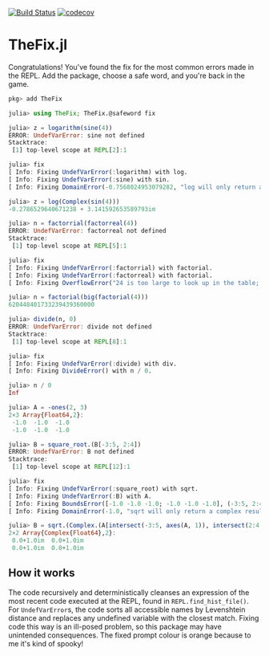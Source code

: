 [![Build Status](https://github.com/MikaelSlevinsky/TheFix.jl/workflows/CI/badge.svg)](https://github.com/MikaelSlevinsky/TheFix.jl/actions?query=workflow%3ACI)
[![codecov](https://codecov.io/gh/MikaelSlevinsky/TheFix.jl/branch/master/graph/badge.svg)](https://codecov.io/gh/MikaelSlevinsky/TheFix.jl)

# TheFix.jl

Congratulations! You've found the fix for the most common errors made in the REPL. Add the package, choose a safe word, and you're back in the game.

```julia
pkg> add TheFix

julia> using TheFix; TheFix.@safeword fix

julia> z = logarithm(sine(4))
ERROR: UndefVarError: sine not defined
Stacktrace:
 [1] top-level scope at REPL[2]:1

julia> fix
[ Info: Fixing UndefVarError(:logarithm) with log.
[ Info: Fixing UndefVarError(:sine) with sin.
[ Info: Fixing DomainError(-0.7568024953079282, "log will only return a complex result if called with a complex argument. Try log(Complex(x)).") with log(Complex(sin(4))).

julia> z = log(Complex(sin(4)))
-0.2786529640671238 + 3.141592653589793im

julia> n = factorrial(factorreal(4))
ERROR: UndefVarError: factorreal not defined
Stacktrace:
 [1] top-level scope at REPL[5]:1

julia> fix
[ Info: Fixing UndefVarError(:factorrial) with factorial.
[ Info: Fixing UndefVarError(:factorreal) with factorial.
[ Info: Fixing OverflowError("24 is too large to look up in the table; consider using `factorial(big(24))` instead") with factorial(big(factorial(4))).

julia> n = factorial(big(factorial(4)))
620448401733239439360000

julia> divide(n, 0)
ERROR: UndefVarError: divide not defined
Stacktrace:
 [1] top-level scope at REPL[8]:1

julia> fix
[ Info: Fixing UndefVarError(:divide) with div.
[ Info: Fixing DivideError() with n / 0.

julia> n / 0
Inf

julia> A = -ones(2, 3)
2×3 Array{Float64,2}:
 -1.0  -1.0  -1.0
 -1.0  -1.0  -1.0

julia> B = square_root.(B[-3:5, 2:4])
ERROR: UndefVarError: B not defined
Stacktrace:
 [1] top-level scope at REPL[12]:1

julia> fix
[ Info: Fixing UndefVarError(:square_root) with sqrt.
[ Info: Fixing UndefVarError(:B) with A.
[ Info: Fixing BoundsError([-1.0 -1.0 -1.0; -1.0 -1.0 -1.0], (-3:5, 2:4)) with A[intersect(-3:5, axes(A, 1)), intersect(2:4, axes(A, 2))].
[ Info: Fixing DomainError(-1.0, "sqrt will only return a complex result if called with a complex argument. Try sqrt(Complex(x)).") with sqrt.(Complex.(A[intersect(-3:5, axes(A, 1)), intersect(2:4, axes(A, 2))])).

julia> B = sqrt.(Complex.(A[intersect(-3:5, axes(A, 1)), intersect(2:4, axes(A, 2))]))
2×2 Array{Complex{Float64},2}:
 0.0+1.0im  0.0+1.0im
 0.0+1.0im  0.0+1.0im

```

## How it works

The code recursively and deterministically cleanses an expression of the most recent code executed at the REPL, found in `REPL.find_hist_file()`. For `UndefVarError`s, the code sorts all accessible names by Levenshtein distance and replaces any undefined variable with the closest match. Fixing code this way is an ill-posed problem, so this package may have unintended consequences. The fixed prompt colour is orange because to me it's kind of spooky!
